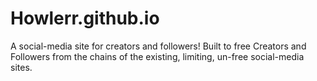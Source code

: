 # Howlerr.github.io
A social-media site for creators and followers! Built to free Creators and Followers from the chains of the existing, limiting, un-free social-media sites.
